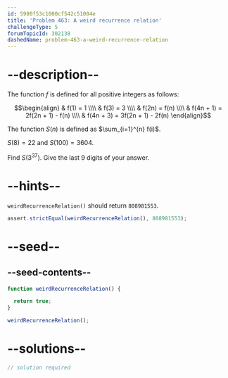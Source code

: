 ```yaml
---
id: 5900f53c1000cf542c51004e
title: 'Problem 463: A weird recurrence relation'
challengeType: 5
forumTopicId: 302138
dashedName: problem-463-a-weird-recurrence-relation
---
```


# --description--

The function $f$ is defined for all positive integers as follows:

$$\begin{align}
  & f(1) = 1 \\\\
  & f(3) = 3 \\\\
  & f(2n) = f(n) \\\\
  & f(4n + 1) = 2f(2n + 1) - f(n) \\\\
  & f(4n + 3) = 3f(2n + 1) - 2f(n)
\end{align}$$

The function $S(n)$ is defined as $\sum_{i=1}^{n} f(i)$.

$S(8) = 22$ and $S(100) = 3604$.

Find $S(3^{37})$. Give the last 9 digits of your answer.

# --hints--

`weirdRecurrenceRelation()` should return `808981553`.

```js
assert.strictEqual(weirdRecurrenceRelation(), 808981553);
```

# --seed--

## --seed-contents--

```js
function weirdRecurrenceRelation() {

  return true;
}

weirdRecurrenceRelation();
```

# --solutions--

```js
// solution required
```
